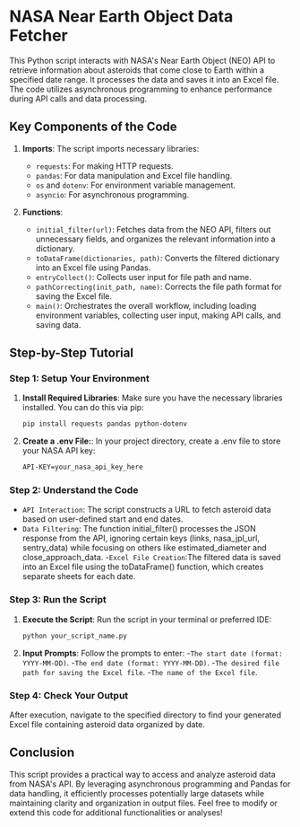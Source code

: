 # NASA Near Earth Object Data Fetcher

This Python script interacts with NASA's Near Earth Object (NEO) API to retrieve information about asteroids that come close to Earth within a specified date range. It processes the data and saves it into an Excel file. The code utilizes asynchronous programming to enhance performance during API calls and data processing.

## Key Components of the Code

1. **Imports**: The script imports necessary libraries:
   - `requests`: For making HTTP requests.
   - `pandas`: For data manipulation and Excel file handling.
   - `os` and `dotenv`: For environment variable management.
   - `asyncio`: For asynchronous programming.

2. **Functions**:
   - `initial_filter(url)`: Fetches data from the NEO API, filters out unnecessary fields, and organizes the relevant information into a dictionary.
   - `toDataFrame(dictionaries, path)`: Converts the filtered dictionary into an Excel file using Pandas.
   - `entryCollect()`: Collects user input for file path and name.
   - `pathCorrecting(init_path, name)`: Corrects the file path format for saving the Excel file.
   - `main()`: Orchestrates the overall workflow, including loading environment variables, collecting user input, making API calls, and saving data.

## Step-by-Step Tutorial

### Step 1: Setup Your Environment

1. **Install Required Libraries**:
   Make sure you have the necessary libraries installed. You can do this via pip:

   ```bash
   pip install requests pandas python-dotenv

2. **Create a .env File:**:
    In your project directory, create a .env file to store your NASA API key:
    
    ```bash
    API-KEY=your_nasa_api_key_here

### Step 2: Understand the Code

   - `API Interaction`: The script constructs a URL to fetch asteroid data based on user-defined start and end dates.  
   - `Data Filtering`: The function initial_filter() processes the JSON response from the API, ignoring certain keys (links, nasa_jpl_url, sentry_data) while focusing on others like estimated_diameter and close_approach_data.
   -`Excel File Creation`:The filtered data is saved into an Excel file using the toDataFrame() function, which creates separate sheets for each date.
        
### Step 3: Run the Script
1. **Execute the Script**:
    Run the script in your terminal or preferred IDE:
    ```bash
    python your_script_name.py

2. **Input Prompts**:
    Follow the prompts to enter:
   -`The start date (format: YYYY-MM-DD)`.
   -`The end date (format: YYYY-MM-DD)`.
   -`The desired file path for saving the Excel file`.
   -`The name of the Excel file`.

### Step 4: Check Your Output
   After execution, navigate to the specified directory to find your generated Excel file containing asteroid data organized by date.

## Conclusion
   This script provides a practical way to access and analyze asteroid data from NASA's API. By leveraging asynchronous programming and Pandas for data handling, it efficiently processes potentially large datasets while maintaining clarity and organization in output files. Feel free to modify or extend this code for additional functionalities or analyses!